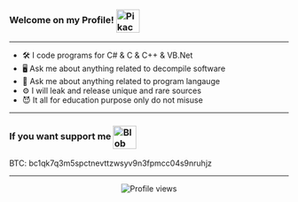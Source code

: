 ### Welcome on my **Profile**! <img src="https://github.com/user-attachments/assets/5399dff4-fb2c-40f4-84df-9eb69c7416e8" alt="Pikachu" width="42" height="42" style="vertical-align:middle;"> 

---

- 🛠️ I code programs for C# & C & C++ & VB.Net
- 🖥️ Ask me about anything related to decompile software
- 🤔 Ask me about anything related to program langauge
- ⚙️ I will leak and release unique and rare sources
- 😈 It all for education purpose only do not misuse

---

### If you want support me <img src="https://github.com/user-attachments/assets/6111561e-4e3f-4e03-9b92-1f518fd2d546" alt="Blob" width="42" height="42" style="vertical-align:middle;"> 

BTC: bc1qk7q3m5spctnevttzwsyv9n3fpmcc04s9nruhjz

---

<p align="center">
  <img src="https://komarev.com/ghpvc/?username=HeightCoder&style=for-the-badge&color=grey" alt="Profile views"/>
</p>
